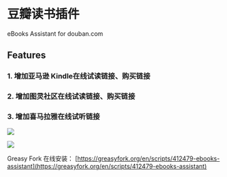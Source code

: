 # 豆瓣读书插件
eBooks Assistant for douban.com

## Features

### 1. 增加亚马逊 Kindle在线试读链接、购买链接
### 2. 增加图灵社区在线试读链接、购买链接
### 3. 增加喜马拉雅在线试听链接

![](https://raw.githubusercontent.com/caspartse/eBooksAssistant/main/screenshots/sc001.jpeg)

![](https://raw.githubusercontent.com/caspartse/eBooksAssistant/main/screenshots/sc002.jpeg)

Greasy Fork 在线安装： [https://greasyfork.org/en/scripts/412479-ebooks-assistant](https://greasyfork.org/en/scripts/412479-ebooks-assistant)
